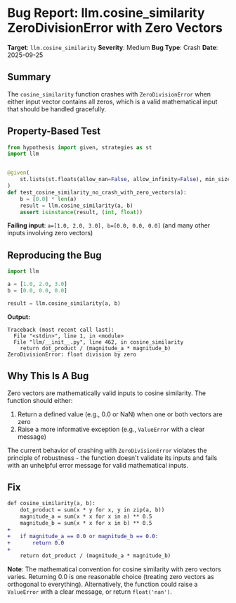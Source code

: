 # Bug Report: llm.cosine_similarity ZeroDivisionError with Zero Vectors

**Target**: `llm.cosine_similarity`
**Severity**: Medium
**Bug Type**: Crash
**Date**: 2025-09-25

## Summary

The `cosine_similarity` function crashes with `ZeroDivisionError` when either input vector contains all zeros, which is a valid mathematical input that should be handled gracefully.

## Property-Based Test

```python
from hypothesis import given, strategies as st
import llm


@given(
    st.lists(st.floats(allow_nan=False, allow_infinity=False), min_size=1, max_size=100)
)
def test_cosine_similarity_no_crash_with_zero_vectors(a):
    b = [0.0] * len(a)
    result = llm.cosine_similarity(a, b)
    assert isinstance(result, (int, float))
```

**Failing input**: `a=[1.0, 2.0, 3.0], b=[0.0, 0.0, 0.0]` (and many other inputs involving zero vectors)

## Reproducing the Bug

```python
import llm

a = [1.0, 2.0, 3.0]
b = [0.0, 0.0, 0.0]

result = llm.cosine_similarity(a, b)
```

**Output:**
```
Traceback (most recent call last):
  File "<stdin>", line 1, in <module>
  File "llm/__init__.py", line 462, in cosine_similarity
    return dot_product / (magnitude_a * magnitude_b)
ZeroDivisionError: float division by zero
```

## Why This Is A Bug

Zero vectors are mathematically valid inputs to cosine similarity. The function should either:
1. Return a defined value (e.g., 0.0 or NaN) when one or both vectors are zero
2. Raise a more informative exception (e.g., `ValueError` with a clear message)

The current behavior of crashing with `ZeroDivisionError` violates the principle of robustness - the function doesn't validate its inputs and fails with an unhelpful error message for valid mathematical inputs.

## Fix

```diff
def cosine_similarity(a, b):
    dot_product = sum(x * y for x, y in zip(a, b))
    magnitude_a = sum(x * x for x in a) ** 0.5
    magnitude_b = sum(x * x for x in b) ** 0.5
+
+   if magnitude_a == 0.0 or magnitude_b == 0.0:
+       return 0.0
+
    return dot_product / (magnitude_a * magnitude_b)
```

**Note**: The mathematical convention for cosine similarity with zero vectors varies. Returning 0.0 is one reasonable choice (treating zero vectors as orthogonal to everything). Alternatively, the function could raise a `ValueError` with a clear message, or return `float('nan')`.